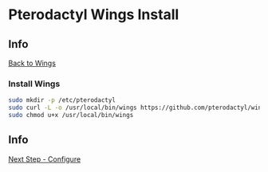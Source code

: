 # Pterodactyl Wings Install

## Info

[Back to Wings](/Pterodactyl/2%20-%20Wings)

### Install Wings

```sh
sudo mkdir -p /etc/pterodactyl
sudo curl -L -o /usr/local/bin/wings https://github.com/pterodactyl/wings/releases/download/v1.1.3/wings_linux_amd64
sudo chmod u+x /usr/local/bin/wings
```

## Info

[Next Step - Configure](/Pterodactyl/2%20-%20Wings/3%20-%20Configure.md)